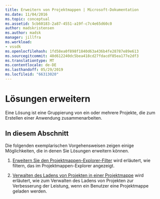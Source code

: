 ```yaml
---
title: Erweitern von Projektmappen | Microsoft-Dokumentation
ms.date: 11/04/2016
ms.topic: conceptual
ms.assetid: 5cb60183-2a87-4551-a19f-c7c4e65d60c0
author: madskristensen
ms.author: madsk
manager: jillfra
ms.workload:
- vssdk
ms.openlocfilehash: 1fd58ea0f898f1840d63a436b4fe28787e89e613
ms.sourcegitcommit: 40d612240dc5bea418cd27fdacdf85ea177e2df3
ms.translationtype: MT
ms.contentlocale: de-DE
ms.lasthandoff: 05/29/2019
ms.locfileid: "66313020"
---
```

# <a name="extend-solutions"></a>Lösungen erweitern
Eine Lösung ist eine Gruppierung von ein oder mehrere Projekte, die zum Erstellen einer Anwendung zusammenarbeiten.

## <a name="in-this-section"></a>In diesem Abschnitt
 Die folgenden exemplarischen Vorgehensweisen zeigen einige Möglichkeiten, die in denen Sie Lösungen erweitern können.

1. [Erweitern Sie den Projektmappen-Explorer-Filter](../extensibility/extending-the-solution-explorer-filter.md) wird erläutert, wie filtern, das im Projektmappen-Explorer angezeigt.

2. [Verwalten des Ladens von Projekten in einer Projektmappe](../extensibility/managing-project-loading-in-a-solution.md) wird erläutert, wie zum Verwalten des Ladens von Projekten zur Verbesserung der Leistung, wenn ein Benutzer eine Projektmappe geladen werden.